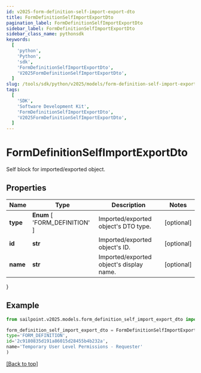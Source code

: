 ```yaml
---
id: v2025-form-definition-self-import-export-dto
title: FormDefinitionSelfImportExportDto
pagination_label: FormDefinitionSelfImportExportDto
sidebar_label: FormDefinitionSelfImportExportDto
sidebar_class_name: pythonsdk
keywords:
  [
    'python',
    'Python',
    'sdk',
    'FormDefinitionSelfImportExportDto',
    'V2025FormDefinitionSelfImportExportDto',
  ]
slug: /tools/sdk/python/v2025/models/form-definition-self-import-export-dto
tags:
  [
    'SDK',
    'Software Development Kit',
    'FormDefinitionSelfImportExportDto',
    'V2025FormDefinitionSelfImportExportDto',
  ]
---
```


# FormDefinitionSelfImportExportDto

Self block for imported/exported object.

## Properties

| Name | Type | Description | Notes |
| --- | --- | --- | --- |
| **type** | **Enum** [ 'FORM_DEFINITION' ] | Imported/exported object's DTO type. | [optional] |
| **id** | **str** | Imported/exported object's ID. | [optional] |
| **name** | **str** | Imported/exported object's display name. | [optional] |

}

## Example

```python
from sailpoint.v2025.models.form_definition_self_import_export_dto import FormDefinitionSelfImportExportDto

form_definition_self_import_export_dto = FormDefinitionSelfImportExportDto(
type='FORM_DEFINITION',
id='2c9180835d191a86015d28455b4b232a',
name='Temporary User Level Permissions - Requester'
)

```

[[Back to top]](#)
